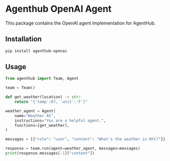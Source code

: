 # Agenthub OpenAI Agent

This package contains the OpenAI agent implementation for AgentHub.

## Installation

```bash
pip install agenthub-openai
```

## Usage

```python
from agenthub import Team, Agent

team = Team()

def get_weather(location) -> str:
    return "{'temp':67, 'unit':'F'}"

weather_agent = Agent(
    name="Weather AI",
    instructions="You are a helpful agent.",
    functions=[get_weather],
)

messages = [{"role": "user", "content": "What's the weather in NYC?"}]

response = team.run(agent=weather_agent, messages=messages)
print(response.messages[-1]["content"])
```
